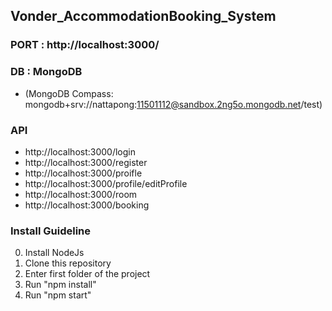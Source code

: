 ## Vonder_AccommodationBooking_System

### PORT : http://localhost:3000/

### DB : MongoDB 
* (MongoDB Compass: mongodb+srv://nattapong:11501112@sandbox.2ng5o.mongodb.net/test)

### API
* http://localhost:3000/login
* http://localhost:3000/register
* http://localhost:3000/proifle
* http://localhost:3000/profile/editProfile
* http://localhost:3000/room
* http://localhost:3000/booking

### Install Guideline
0. Install NodeJs
1. Clone this repository
2. Enter first folder of the project
3. Run "npm install"
4. Run "npm start"
